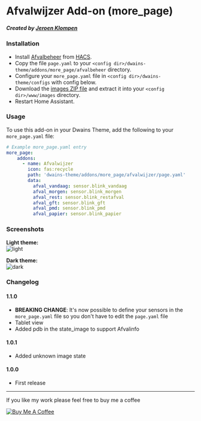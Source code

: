 # Afvalwijzer Add-on (more_page)
##### Created by [Jeroen Klompen](https://github.com/klumpke/)


### Installation
- Install [Afvalbeheer](https://github.com/pippyn/Home-Assistant-Sensor-Afvalbeheer) from [HACS](https://hacs.xyz).
- Copy the file `page.yaml`  to your `<config dir>/dwains-theme/addons/more_page/afvalbeheer` directory.
- Configure your `more_page.yaml` file in `<config dir>/dwains-theme/configs` with config below.
- Download the [images ZIP file](https://github.com/Klumpke/dwains-theme-addons/blob/master/more_page/afvalwijzer/.github/afvalwijzer-images.zip) and extract it into your `<config dir>/www/images`  directory.
- Restart Home Assistant.


### Usage
To use this add-on in your Dwains Theme, add the following to your `more_page.yaml` file:

```yaml
# Example more_page.yaml entry
more_page:
    addons:
      - name: Afvalwijzer
        icon: fas:recycle
        path: 'dwains-theme/addons/more_page/afvalwijzer/page.yaml'
        data:
          afval_vandaag: sensor.blink_vandaag
          afval_morgen: sensor.blink_morgen
          afval_rest: sensor.blink_restafval
          afval_gft: sensor.blink_gft
          afval_pmd: sensor.blink_pmd
          afval_papier: sensor.blink_papier
```

### Screenshots
**Light theme:**<br>
![light](https://github.com/Klumpke/dwains-theme-addons/blob/master/more_page/afvalwijzer/.github/screenshots/light.png "Light")

**Dark theme:**<br>
![dark](https://github.com/Klumpke/dwains-theme-addons/blob/master/more_page/afvalwijzer/.github/screenshots/dark.png "Dark")


### Changelog
#### 1.1.0
- **BREAKING CHANGE**: It's now possible to define your sensors in the `more_page.yaml` file so you don't have to edit the `page.yaml` file
- Tablet view
- Added pdb in the state_image to support Afvalinfo
#### 1.0.1
- Added unknown image state
#### 1.0.0
- First release

---

If you like my work please feel free to buy me a coffee

<a href="https://www.buymeacoffee.com/klumpke" target="_blank"><img src="https://www.buymeacoffee.com/assets/img/custom_images/white_img.png" alt="Buy Me A Coffee"></a>